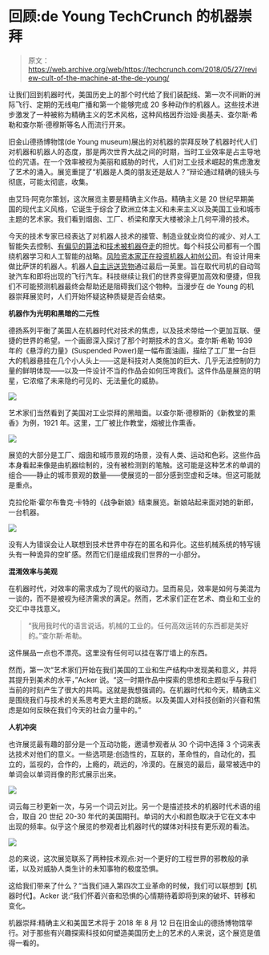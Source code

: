 # 回顾:de Young TechCrunch 的机器崇拜

> 原文：<https://web.archive.org/web/https://techcrunch.com/2018/05/27/review-cult-of-the-machine-at-the-de-young/>

让我们回到机器时代，美国历史上的那个时代给了我们装配线、第一次不间断的洲际飞行、定期的无线电广播和第一个能够完成 20 多种动作的机器人。这些技术进步激发了一种被称为精确主义的艺术风格，这种风格因乔治娅·奥基夫、查尔斯·希勒和查尔斯·德穆斯等名人而流行开来。

旧金山德扬博物馆(de Young museum)展出的对机器的崇拜反映了机器时代人们对机器和机器人的态度，那是两次世界大战之间的时期，当时工业效率是占主导地位的咒语。在一个效率被视为美丽和威胁的时代，人们对工业技术崛起的焦虑激发了艺术的涌入。展览重提了“机器是人类的朋友还是敌人？”辩论通过精确的镜头与彻底，可能太彻底，收集。

由艾玛·阿克尔策划，这次展览主要是精确主义作品。精确主义是 20 世纪早期美国的现代主义风格，它诞生于综合了欧洲立体主义和未来主义以及美国工业和城市主题的艺术家。我们看到烟囱、工厂、桥梁和摩天大楼被涂上几何平滑的技术。

今天的技术专家已经表达了对机器人技术的接管、制造业就业岗位的减少、对人工智能失去控制、[有偏见的算法](https://web.archive.org/web/20221209041409/https://techcrunch.com/2017/04/30/algorithmic-accountability/)和[技术被机器夺走](https://web.archive.org/web/20221209041409/https://techcrunch.com/2016/10/09/industrial-robots-will-replace-manufacturing-jobs-and-thats-a-good-thing/)的担忧。每个科技公司都有一个围绕机器学习和人工智能的战略。[风险资本家正在投资机器人初创公司](https://web.archive.org/web/20221209041409/https://techcrunch.com/2017/07/19/heres-what-robotics-investors-say-theyre-looking-for-in-startup-pitches/)。有设计用来做比萨饼的机器人。机器人[自主运送货物](https://web.archive.org/web/20221209041409/https://techcrunch.com/2018/04/24/delivery-robotics-company-marble-raises-10-million-with-plans-to-move-beyond-food/)通过最后一英里。旨在取代司机的自动驾驶汽车和即将出现的飞行汽车。科技继续让我们的世界变得更加高效和便捷，但我们不可能预测机器最终会帮助还是阻碍我们这个物种。当漫步在 de Young 的机器崇拜展览时，人们开始怀疑这种质疑是否会结束。

**机器作为光明和黑暗的二元性**

德扬系列平衡了美国人在机器时代对技术的焦虑，以及技术带给一个更加互联、便捷的世界的希望。一个画廊深入探讨了那个时期技术的含义。查尔斯·希勒 1939 年的《悬浮的力量》(Suspended Power)是一幅布面油画，描绘了工厂里一台巨大的机器悬挂在几个小人头上——这是科技对人类施加的巨大、几乎无法控制的力量的鲜明体现——以及一件设计不当的作品会如何压垮我们。这件作品是展览的明星，它浓缩了未来隐约可见的、无法量化的威胁。

![](img/2d452cb50aa81db9bdde7fb8c0fbaa4a.png)

艺术家们当然看到了美国对工业崇拜的黑暗面。以查尔斯·德穆斯的《新教堂的熏香》为例，1921 年。这里，工厂被比作教堂，烟被比作熏香。

![](img/d3aa8be43afb32dea3a3f5679e80d04c.png)

展览的大部分是工厂、烟囱和城市景观的场景，没有人类、运动和色彩。这些作品本身看起来像是由机器绘制的，没有被检测到的笔触。这可能是这种艺术的单调的组合——静止的城市景观的数量——使展览的一部分感到空虚和乏味。但这可能就是重点。

克拉伦斯·霍尔布鲁克·卡特的《战争新娘》结束展览。新娘站起来面对她的新郎，一台机器。

![](img/32c17c3fec5fc48037bc35037ec7f6e4.png)

没有人为错误会让人联想到技术世界中存在的匿名和异化。这些机械系统的特写镜头有一种诡异的空旷感。然而它们是组成我们世界的一小部分。

**混淆效率与美观**

在机器时代，对效率的需求成为了现代的驱动力。显而易见，效率是如何与美混为一谈的，而不是被视为经济需求的满足。然而，艺术家们正在艺术、商业和工业的交汇中寻找意义。

> “我用我时代的语言说话。机械的工业的。任何高效运转的东西都是美好的。”查尔斯·希勒。

这件展品一点也不漂亮。这里没有任何可以挂在客厅墙上的东西。

然而，第一次“艺术家们开始在我们美国的工业和生产结构中发现美和意义，并将其提升到美术的水平，”Acker 说。“这一时期作品中探索的思想和主题似乎与我们当前的时刻产生了很大的共鸣。这就是我想强调的。在机器时代和今天，精确主义是围绕我们与技术的关系思考更大主题的跳板。以及美国人对科技创新的兴奋和焦虑是如何反映在我们今天的社会力量中的。”

**人机冲突**

也许展览最有趣的部分是一个互动功能，邀请参观者从 30 个词中选择 3 个词来表达技术对他们的意义。一些选项是:创造性的，互联的，革命性的，自动化的，孤立的，监视的，合作的，上瘾的，疏远的，冷漠的。在展览的最后，最常被选中的单词会以单词肖像的形式展示出来。

![](img/b827efc1f8a8cc6b376e6cd0815c0fc5.png)

词云每三秒更新一次，与另一个词云对比。另一个是描述技术的机器时代术语的组合，取自 20 世纪 20-30 年代的美国期刊。单词的大小和颜色取决于它在文本中出现的频率。似乎这个展览的参观者比机器时代的媒体对科技有更乐观的看法。

![](img/676ab0a29eaab928ddab6b7d5b72ba2b.png)

总的来说，这次展览联系了两种技术观点:对一个更好的工程世界的邪教般的承诺，以及对威胁人类生计的未知事物的极度恐惧。

这给我们带来了什么？“当我们进入第四次工业革命的时候，我们可以联想到【机器时代】。Acker 说:“我们怀着兴奋和恐惧的心情期待着即将到来的破坏、转移和变化。

机器崇拜:精确主义和美国艺术将于 2018 年 8 月 12 日在旧金山的德扬博物馆举行。对于那些有兴趣探索科技如何塑造美国历史上的艺术的人来说，这个展览是值得一看的。